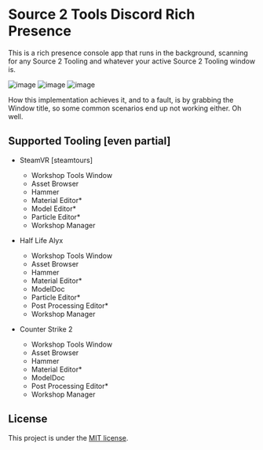 # Source 2 Tools Discord Rich Presence

This is a rich presence console app that runs in the background, scanning for any Source 2 Tooling and whatever your active Source 2 Tooling window is.

![image](https://github.com/user-attachments/assets/92114448-763e-46f4-8a96-d72b58e25811)
![image](https://github.com/user-attachments/assets/f1d8a675-9c9c-4e8c-8513-a25d4518f7a9)
![image](https://github.com/user-attachments/assets/9be1b9a1-d222-4e80-a6eb-25163dab212f)


How this implementation achieves it, and to a fault, is by grabbing the Window title, so some common scenarios end up not working either. Oh well.

## Supported Tooling [even partial]

- SteamVR [steamtours]
  - Workshop Tools Window 
  - Asset Browser
  - Hammer
  - Material Editor*
  - Model Editor*
  - Particle Editor*
  - Workshop Manager

- Half Life Alyx
  - Workshop Tools Window
  - Asset Browser
  - Hammer
  - Material Editor*
  - ModelDoc
  - Particle Editor*
  - Post Processing Editor*
  - Workshop Manager

- Counter Strike 2
  - Workshop Tools Window
  - Asset Browser
  - Hammer
  - Material Editor*
  - ModelDoc
  - Post Processing Editor*
  - Workshop Manager
 
## License
This project is under the [MIT license](LICENSE).

